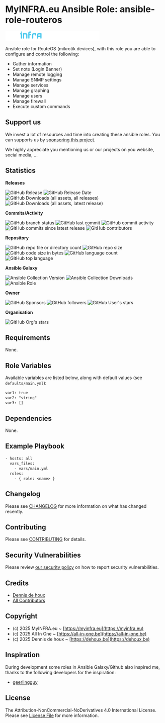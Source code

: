 # MyINFRA.eu Ansible Role: ansible-role-routeros

![MyINFRA.eu logo](https://raw.githubusercontent.com/MyINFRA-eu/.github/main/logo/myinfra-banner.png)

Ansible role for RouteOS (mikrotik devices), with this role you are able to configure and control the following:

- Gather information
- Set note (Login Banner)
- Manage remote logging
- Manage SNMP settings
- Manage services
- Manage graphing
- Manage users
- Manage firewall
- Execute custom commands


## Support us

We invest a lot of resources and time into creating these ansible roles. You can supports us by [sponsoring this project](https://github.com/MyINFRA-eu#sponsorship).

We highly appreciate you mentioning us or our projects on you website, social media, ...


## Statistics

**Releases**

![GitHub Release](https://img.shields.io/github/v/release/MyINFRA-eu/ansible-role-routeros?style=flat)
![GitHub Release Date](https://img.shields.io/github/release-date/MyINFRA-eu/ansible-role-routeros?style=flat)
![GitHub Downloads (all assets, all releases)](https://img.shields.io/github/downloads/MyINFRA-eu/ansible-role-routeros/total?style=flat)
![GitHub Downloads (all assets, latest release)](https://img.shields.io/github/downloads/MyINFRA-eu/ansible-role-routeros/latest/total?style=flat)

**Commits/Activity**

![GitHub branch status](https://img.shields.io/github/checks-status/MyINFRA-eu/ansible-role-routeros/main?style=flat)
![GitHub last commit](https://img.shields.io/github/last-commit/MyINFRA-eu/ansible-role-routeros?style=for-the-badge?style=flat)
![GitHub commit activity](https://img.shields.io/github/commit-activity/w/MyINFRA-eu/ansible-role-routeros?style=flat)
![GitHub commits since latest release](https://img.shields.io/github/commits-since/MyINFRA-eu/ansible-role-routeros/latest?style=flat)
![GitHub contributors](https://img.shields.io/github/contributors/MyINFRA-eu/ansible-role-routeros?style=for-the-badge?style=flat)

**Repository**

![GitHub repo file or directory count](https://img.shields.io/github/directory-file-count/MyINFRA-eu/ansible-role-routeros?style=flat)
![GitHub repo size](https://img.shields.io/github/repo-size/MyINFRA-eu/ansible-role-routeros?style=flat)
![GitHub code size in bytes](https://img.shields.io/github/languages/code-size/MyINFRA-eu/ansible-role-routeros?style=flat)
![GitHub language count](https://img.shields.io/github/languages/count/MyINFRA-eu/ansible-role-routeros?style=flat)
![GitHub top language](https://img.shields.io/github/languages/top/MyINFRA-eu/ansible-role-routeros?style=flat)

**Ansible Galaxy**

![Ansible Collection Version](https://img.shields.io/ansible/collection/v/MyINFRA-eu/ansible-role-routeros?style=flat)
![Ansible Collection Downloads](https://img.shields.io/ansible/collection/d/MyINFRA-eu/ansible-role-routeros?style=flat)
![Ansible Role](https://img.shields.io/ansible/role/d/MyINFRA-eu/ansible-role-routeros?style=flat)

**Owner**

![GitHub Sponsors](https://img.shields.io/github/sponsors/Dennis-de-Houx?style=for-the-badge)
![GitHub followers](https://img.shields.io/github/followers/Dennis-de-Houx?style=for-the-badge)
![GitHub User's stars](https://img.shields.io/github/stars/Dennis-de-Houx?style=for-the-badge)

**Organisation**

![GitHub Org's stars](https://img.shields.io/github/stars/MyINFRA-eu?style=for-the-badge)


## Requirements

None.


## Role Variables

Available variables are listed below, along with default values (see `defaults/main.yml`):

```
var1: true
var2: "string"
var3: []
```


## Dependencies

None.


## Example Playbook

```
- hosts: all
  vars_files:
    - vars/main.yml
  roles:
    - { role: <name> }
```


## Changelog

Please see [CHANGELOG](CHANGELOG.md) for more information on what has changed recently.


## Contributing

Please see [CONTRIBUTING](CONTRIBUTING.md) for details.


## Security Vulnerabilities

Please review [our security policy](https://github.com/MyINFRA-eu/ansible-role-routeros/security/policy) on how to report security vulnerabilities.


## Credits

- [Dennis de houx](https://github.com/Dennis-de-Houx)
- [All Contributors](https://github.com/MyINFRA-eu/ansible-role-routeros/contributors)


## Copyright

- (c) 2025 MyINFRA.eu ~ [https://myinfra.eu](https://myinfra.eu)
- (c) 2025 All In One ~ [https://all-in-one.be](https://all-in-one.be)
- (c) 2025 Dennis de houx ~ [https://dehoux.be](https://dehoux.be)


## Inspiration

During development some roles in Ansible Galaxy/Github also inspired me,
thanks to the following developers for the inspiration:

- [geerlingguy](https://github.com/geerlingguy/)


## License

The Attribution-NonCommercial-NoDerivatives 4.0 International License. Please see [License File](LICENSE.md) for more information.
